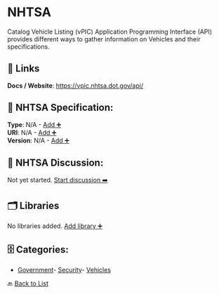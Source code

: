 # NHTSA

Catalog Vehicle Listing (vPIC) Application Programming Interface (API) provides different ways to gather information on Vehicles and their specifications.

##  🔗 Links
**Docs / Website**: https://vpic.nhtsa.dot.gov/api/

## 🧬 NHTSA Specification:
**Type**: N/A - [Add ➕](https://github.com/apis-list/apis-list/edit/main/apis.yaml#L13000)  
**URI**: N/A - [Add ➕](https://github.com/apis-list/apis-list/edit/main/apis.yaml#L13000)  
**Version**: N/A - [Add ➕](https://github.com/apis-list/apis-list/edit/main/apis.yaml#L13000)

## 💬 NHTSA Discussion:
Not yet started. [Start discussion ➡️](https://github.com/apis-list/apis-list/discussions/new)

## 🗂️ Libraries

No libraries added. [Add library ➕](https://github.com/apis-list/apis-list/edit/main/apis.yaml#L13000)    


## 🗄️ Categories:
- [Government](https://github.com/apis-list/apis-list#government-)- [Security](https://github.com/apis-list/apis-list#security-)- [Vehicles](https://github.com/apis-list/apis-list#vehicles-)

🔙  [Back to List](https://github.com/apis-list/apis-list)
